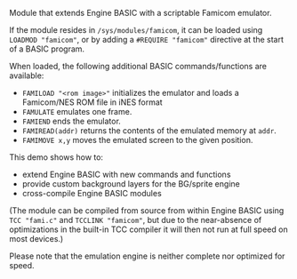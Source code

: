 Module that extends Engine BASIC with a scriptable Famicom emulator.

If the module resides in `/sys/modules/famicom`, it can be loaded using
`LOADMOD "famicom"`, or by adding a `#REQUIRE "famicom"` directive at the
start of a BASIC program.

When loaded, the following additional BASIC commands/functions are
available:

- `FAMILOAD "<rom image>"` initializes the emulator and loads a Famicom/NES
  ROM file in iNES format
- `FAMULATE` emulates one frame.
- `FAMIEND` ends the emulator.
- `FAMIREAD(addr)` returns the contents of the emulated memory at `addr`.
- `FAMIMOVE x,y` moves the emulated screen to the given position.

This demo shows how to:
- extend Engine BASIC with new commands and functions
- provide custom background layers for the BG/sprite engine
- cross-compile Engine BASIC modules

(The module can be compiled from source from within Engine BASIC using `TCC
"fami.c"` and `TCCLINK "famicom"`, but due to the near-absence of
optimizations in the built-in TCC compiler it will then not run at full
speed on most devices.)

Please note that the emulation engine is neither complete nor optimized for
speed.

